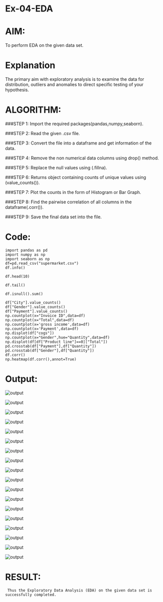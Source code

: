 # Ex-04-EDA
# AIM: 
   To perform EDA on the given data set.
# Explanation
The primary aim with exploratory analysis is to examine the data for distribution, outliers and anomalies to direct specific testing of your hypothesis.

# ALGORITHM:
###STEP 1:
Import the required packages(pandas,numpy,seaborn).

###STEP 2:
Read the given .csv file.

###STEP 3:
Convert the file into a dataframe and get information of the data.

###STEP 4:
Remove the non numerical data columns using drop() method.

###STEP 5:
Replace the null values using (.fillna).

###STEP 6:
Returns object containing counts of unique values using (value_counts()).

###STEP 7:
Plot the counts in the form of Histogram or Bar Graph.

###STEP 8:
Find the pairwise correlation of all columns in the dataframe(.corr()).

###STEP 9:
Save the final data set into the file.
# Code:
```
import pandas as pd
import numpy as np
import seaborn as np
df=pd.read_csv("supermarket.csv")
df.info()

df.head(10)

df.tail()

df.isnull().sum()

df["City"].value_counts()
df["Gender"].value_counts()
df["Payment"].value_counts()
np.countplot(x="Invoice ID",data=df)
np.countplot(x="Total",data=df)
np.countplot(x='gross income',data=df)
np.countplot(x='Payment',data=df)
np.displot(df["cogs"])
np.countplot(x="Gender",hue="Quantity",data=df)
np.displot(df[df["Product line"]==0]["Total"])
pd.crosstab(df["Payment"],df["Quantity"])
pd.crosstab(df["Gender"],df["Quantity"])
df.corr()
np.heatmap(df.corr(),annot=True)
```
# Output:
![output](./ex.4.ds1.PNG)

![output](./ex.4.ds2.PNG)

![output](./ex.4.ds.3.PNG)

![output](./ex.4.ds4.PNG)

![output](./ex.4.ds5.PNG)

![output](./ex.4.ds6.PNG)

![output](./ex.4.ds7.PNG)

![output](./ex.4.ds8.PNG)

![output](./ex.4.ds9.PNG)

![output](./ex.4.ds10.PNG)

![output](./ex.4.ds11.PNG)

![output](./ex.4.ds12.PNG)

![output](./ex.4.ds13.PNG)

![output](./ex.4.ds14.PNG)

![output](./ex.4.ds15.PNG)

![output](./ex.4.ds16.PNG)

![output](./ex.4.ds17.PNG)

![output](./ex.4.ds18.PNG)

# RESULT:
     Thus the Exploratory Data Analysis (EDA) on the given data set is successfully completed.